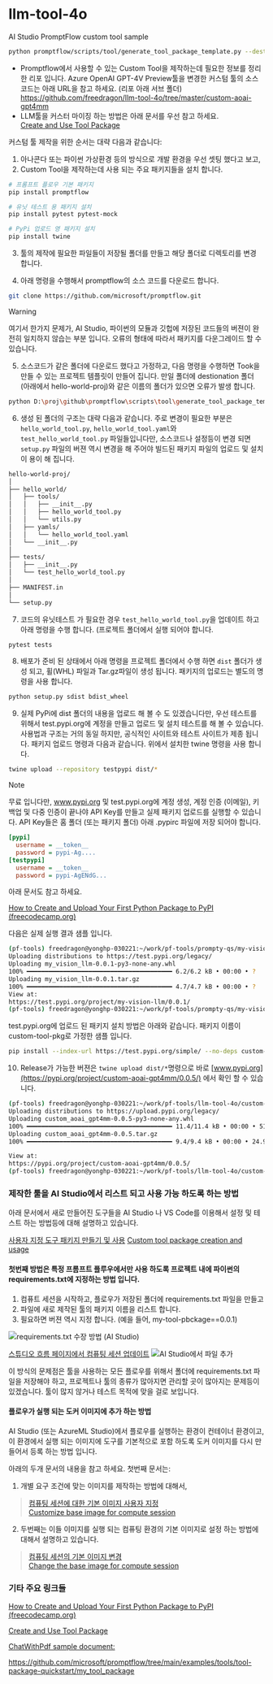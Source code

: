 # llm-tool-4o
AI Studio PromptFlow custom tool sample

```bash
python promptflow/scripts/tool/generate_tool_package_template.py --destination my-vision-llm --package-name my-vision-llm --tool-name my-vision-llm --function-name my-vision-tool
```

* Promptflow에서 사용할 수 있는  Custom Tool을 제작하는데 필요한 정보를 정리한 리포 입니다. Azure OpenAI GPT-4V Preview툴을 변경한 커스텀 툴의 소스 코드는 아래 URL을 참고 하세요. (리포 아래 서브 폴더)  
    https://github.com/freedragon/llm-tool-4o/tree/master/custom-aoai-gpt4mm 
* LLM툴을 커스터 마이징 하는 방법은 아래 문서를 우선 참고 하세요.  
    [Create and Use Tool Package](https://microsoft.github.io/promptflow/how-to-guides/develop-a-tool/create-and-use-tool-package.html)

커스텀 툴 제작을 위한 순서는 대략 다음과 같습니다:

1. 아나콘다 또는 파이썬 가상환경 등의 방식으로 개발 환경을 우선 셋팅 했다고 보고,
2. Custom Tool을 제작하는데 사용 되는 주요 패키지들을 설치 합니다.
```bash
# 프롬프트 플로우 기본 패키지
pip install promptflow

# 유닛 테스트 용 패키지 설치
pip install pytest pytest-mock

# PyPi 업로드 영 패키지 설치
pip install twine
```
3. 툴의 제작에 필요한 파일들이 저장될 폴더를 만들고 해당 폴더로 디렉토리를 변경 합니다.

4. 아래 명령을 수행해서 promptflow의 소스 코드를 다운로드 합니다. 
```bash
git clone https://github.com/microsoft/promptflow.git
```
> [!WARNING]  
> 여기서 한가지 문제가, AI Studio, 파이썬의 모듈과 깃헙에 저장된 코드들의 버젼이 완전히 일치하지 않습는 부분 입니다. 오류의 형태에 따라서 패키지를 다운그레이드 할 수 있습니다.

5. 소스코드가 같은 폴더에 다운로드 했다고 가정하고, 다음 명령을 수행하면 Took을 만들 수 있는 프로젝트 템플릿이 만들어 집니다. 만일 폴더에 destionation 폴더 (아래에서 hello-world-proj)와 같은 이름의 폴더가 있으면 오류가 발생 합니다.
```bash
python D:\proj\github\promptflow\scripts\tool\generate_tool_package_template.py --destination hello-world-proj --package-name hello-world --tool-name hello_world_tool --function-name get_greeting_messagename>
```
6. 생성 된 폴더의 구조는 대략 다음과 같습니다. 주로 변경이 필요한 부분은 ```hello_world_tool.py```, ```hello_world_tool.yaml```와 ```test_hello_world_tool.py``` 파일들입니다만, 소스코드나 설정등이 변경 되면 ```setup.py``` 파일의 버젼 역시 변경을 해 주어야 빌드된 패키지 파일의 업로드 및 설치이 용이 해 집니다.

```markdown
hello-world-proj/    
│    
├── hello_world/    
│   ├── tools/    
│   │   ├── __init__.py    
│   │   ├── hello_world_tool.py    
│   │   └── utils.py    
│   ├── yamls/    
│   │   └── hello_world_tool.yaml    
│   └── __init__.py    
│    
├── tests/     
│   ├── __init__.py    
│   └── test_hello_world_tool.py    
│    
├── MANIFEST.in    
│    
└── setup.py  
```

7. 코드의 유닛테스트 가 필요한 경우 ```test_hello_world_tool.py```을 업데이트 하고 아래 명령을 수행 합니다. (프로젝트 폴더에서 실행 되어야 합니다.
```bash
pytest tests
```

8. 배포가 준비 된 상태에서 아래 명령을 프로젝트 폴더에서 수행 하면 ```dist``` 폴더가 생성 되고, 휠(WHL) 파일과 Tar.gz파일이 생성 됩니다. 패키지의 업로드는 별도의 명령을 사용 합니다.
```bash
python setup.py sdist bdist_wheel
```

9. 실제 PyPi에 dist 폴더의 내용을 업로드 해 볼 수 도 있겠습니다만, 우선 테스트를 위해서 test.pypi.org에 계정을 만들고 업로드 및 설치 테스트를 해 볼 수 있습니다. 사용법과 구조는 거의 동일 하지만, 공식적인 사이트와 테스트 사이트가 제종 됩니다.
패키지 업로드 명령과 다음과 같습니다. 위에서 설치한 twine 명령을 사용 합니다.
```bash
twine upload --repository testpypi dist/* 
```

> [!NOTE]  
> 무료 입니다만, www.pypi.org 및 test.pypi.org에 계정 생성, 계정 인증 (이메일), 키 백업 및 다중 인증이 끝나야 API Key를 만들고 실제 패키지 업로드를 실행할 수 있습니다.
> API Key들은 홈 폴더 (또는 패키지 폴더) 아래 .pypirc 파일에 저장 되어야 합니다.
> 
> ```ini
> [pypi]
>   username = __token__
>   password = pypi-Ag....
> [testpypi]
>   username = __token__
>   password = pypi-AgENdG...
> ```

아래 문서도 참고 하세요.

[How to Create and Upload Your First Python Package to PyPI (freecodecamp.org)](https://www.freecodecamp.org/news/how-to-create-and-upload-your-first-python-package-to-pypi/)

다음은 실제 실행 결과 샘플 입니다.
```bash
(pf-tools) freedragon@yonghp-030221:~/work/pf-tools/prompty-qs/my-vision-llm$ twine upload --repository testpypi dist/* 
Uploading distributions to https://test.pypi.org/legacy/ 
Uploading my_vision_llm-0.0.1-py3-none-any.whl 
100% ━━━━━━━━━━━━━━━━━━━━━━━━━━━━━━━━━━━━━━━━ 6.2/6.2 kB • 00:00 • ? 
Uploading my_vision_llm-0.0.1.tar.gz 
100% ━━━━━━━━━━━━━━━━━━━━━━━━━━━━━━━━━━━━━━━━ 4.7/4.7 kB • 00:00 • ? 
View at: 
https://test.pypi.org/project/my-vision-llm/0.0.1/ 
(pf-tools) freedragon@yonghp-030221:~/work/pf-tools/prompty-qs/my-vision-llm$ 
```
test.pypi.org에 업로드 된 패키지 설치 방법은 아래와 같습니다. 패키지 이름이 custom-tool-pkg로 가정한 샘플 입니다.

```bash
pip install --index-url https://test.pypi.org/simple/ --no-deps custom-tool-pkg 
```

10. Release가 가능한 버젼은 ```twine upload dist/*```명령으로 바로 [www.pypi.org](https://pypi.org/project/custom-aoai-gpt4mm/0.0.5/) 에서 확인 할 수 있습니다.

```bash
(pf-tools) freedragon@yonghp-030221:~/work/pf-tools/llm-tool-4o/custom-aoai-gpt4mm$ twine upload dist/*
Uploading distributions to https://upload.pypi.org/legacy/
Uploading custom_aoai_gpt4mm-0.0.5-py3-none-any.whl
100% ━━━━━━━━━━━━━━━━━━━━━━━━━━━━━━━━━━━━━━━━ 11.4/11.4 kB • 00:00 • 51.3 MB/s
Uploading custom_aoai_gpt4mm-0.0.5.tar.gz
100% ━━━━━━━━━━━━━━━━━━━━━━━━━━━━━━━━━━━━━━━━ 9.4/9.4 kB • 00:00 • 24.9 MB/s

View at:
https://pypi.org/project/custom-aoai-gpt4mm/0.0.5/
(pf-tools) freedragon@yonghp-030221:~/work/pf-tools/llm-tool-4o/custom-aoai-gpt4mm$
```

### 제작한 툴을 AI Studio에서 리스트 되고 사용 가능 하도록 하는 방법

아래 문서에서 새로 만들어진 도구들을 AI Studio 나 VS Code를 이용해서 설정 및 테스트 하는 방법등에 대해 설명하고 있습니다.

[사용자 지정 도구 패키지 만들기 및 사용](https://learn.microsoft.com/ko-kr/azure/machine-learning/prompt-flow/how-to-custom-tool-package-creation-and-usage?view=azureml-api-2)
[Custom tool package creation and usage](https://learn.microsoft.com/en-us/azure/machine-learning/prompt-flow/how-to-custom-tool-package-creation-and-usage?view=azureml-api-2)

#### 첫번째 방법은 특정 프롬프트 플루우에서만 사용 하도록 프로젝트 내에 파이썬의 requirements.txt에 지정하는 방법 입니다.
1. 컴퓨트 세션을 시작하고, 플로우가 저장된 폴더에 requirements.txt 파일을 만들고
2. 파일에 새로 제작된 툴의 패키지 이름을 리스트 합니다.
3. 필요하면 버젼 역시 지정 합니다. (예을 들어, my-tool-pbckage==0.0.1)

![requirements.txt 수장 방법 (AI Studio)](https://learn.microsoft.com/en-us/azure/machine-learning/prompt-flow/media/how-to-custom-tool-package-creation-and-usage/install-package-on-compute-session.png?view=azureml-api-2)

[스튜디오 흐름 페이지에서 컴퓨팅 세션 업데이트](https://learn.microsoft.com/ko-kr/azure/machine-learning/prompt-flow/how-to-manage-compute-session?view=azureml-api-2&tabs=cli#update-a-compute-session-on-the-studio-flow-page)
![AI Studio에서 파일 추가](https://learn.microsoft.com/ko-kr/azure/machine-learning/prompt-flow/media/how-to-manage-compute-session/update-compute-session.png?view=azureml-api-2)

이 방식의 문제점은 툴을 사용하는 모든 플로우를 위해서 폴더에 requirements.txt 파일을 저장해야 하고, 프로젝트나 툴의 종류가 많아지면 관리할 곳이 많아지는 문제등이 있겠습니다. 툴이 많지 않거나 테스트 목적에 맞을 걸로 보입니다.

#### 플로우가 실행 되는 도커 이미지에 추가 하는 방법

AI Studio (또는 AzureML Studio)에서 플로우를 실행하는 환경이 컨테이너 환경이고, 이 환경에서 실행 되는 이미지에 도구를 기본적으로 포함 하도록 도커 이미지를 다시 만들어서 등록 하는 방법 입니다.

아래의 두개 문서의 내용을 참고 하세요. 첫번째 문서는: 

1. 개별 요구 조건에 맞는 이미지를 제작하는 방법에 대해서, 
> [컴퓨팅 세션에 대한 기본 이미지 사용자 지정](https://learn.microsoft.com/ko-kr/azure/machine-learning/prompt-flow/how-to-customize-session-base-image?view=azureml-api-2)  
> [Customize base image for compute session](https://learn.microsoft.com/en-us/azure/machine-learning/prompt-flow/how-to-customize-session-base-image?view=azureml-api-2)

2. 두번째는 이들 이미지를 실행 되는 컴퓨팅 환경의 기본 이미지로 설정 하는 방법에 대해서 설명하고 있습니다.
> [컴퓨팅 세션의 기본 이미지 변경](https://learn.microsoft.com/ko-kr/azure/machine-learning/prompt-flow/how-to-manage-compute-session?view=azureml-api-2&tabs=cli#change-the-base-image-for-compute-session)  
> [Change the base image for compute session](https://learn.microsoft.com/en-us/azure/machine-learning/prompt-flow/how-to-manage-compute-session?view=azureml-api-2&tabs=cli#change-the-base-image-for-compute-session)


### 기타 주요 링크들

[How to Create and Upload Your First Python Package to PyPI (freecodecamp.org)](https://www.freecodecamp.org/news/how-to-create-and-upload-your-first-python-package-to-pypi/)

[Create and Use Tool Package](https://microsoft.github.io/promptflow/how-to-guides/develop-a-tool/create-and-use-tool-package.html)

[ChatWithPdf sample document:](https://github.com/microsoft/promptflow/blob/main/examples/tutorials/e2e-development/chat-with-pdf.md)

https://github.com/microsoft/promptflow/tree/main/examples/tools/tool-package-quickstart/my_tool_package
